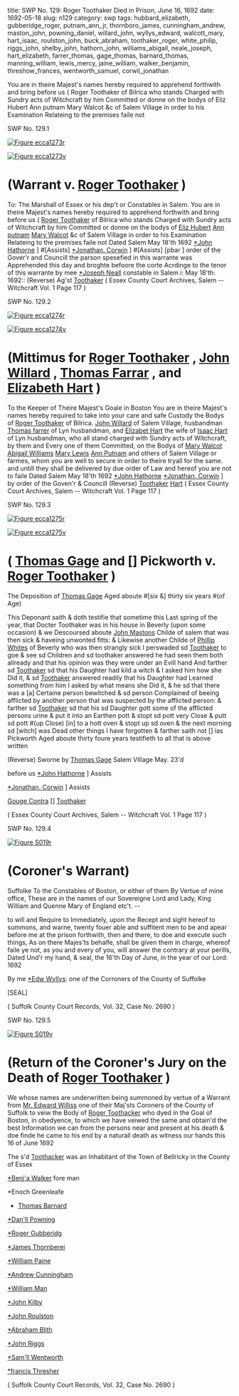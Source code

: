title: SWP No. 129: Roger Toothaker Died in Prison, June 16, 1692
date: 1692-05-18
slug: n129
category: swp
tags: hubbard_elizabeth, gubberidge_roger, putnam_ann_jr, thornboro_james, cunningham_andrew, maston_john, powning_daniel, willard_john, wyllys_edward, walcott_mary, hart_isaac, roulston_john, buck_abraham, toothaker_roger, white_philip, riggs_john, shelby_john, hathorn_john, williams_abigail, neale_joseph, hart_elizabeth, farrer_thomas, gage_thomas, barnard_thomas, manning_william, lewis_mercy, jaine_william, walker_benjamin, threshow_frances, wentworth_samuel, corwil_jonathan




You are in theire Majest's names hereby required to apprehend forthwith and bring before us ( Roger Toothaker of Bilrica who stands Charged with Sundry acts of Witchcraft by him Committed or donne on the bodys of Eliz Hubert Ann putnam Mary Walcot &c of Salem Village in order to his Examination Relateing to the premises faile not

<div markdown class="doc" id="n129.1">

<div class="doc_id">SWP No. 129.1</div>


<span markdown class="figure">[![Figure ecca1273r](archives/ecca/thumb/ecca1273r.jpg)](archives/ecca/large/ecca1273r.jpg)</span>

<span markdown class="figure">[![Figure ecca1273v](archives/ecca/thumb/ecca1273v.jpg)](archives/ecca/large/ecca1273v.jpg)</span>

# (Warrant v. [Roger Toothaker](/tag/toothaker_roger.html) )
To: The Marshall of Essex or his dep't or Constables  in Salem. 
You are in theire Majest's names hereby required to apprehend forthwith and bring before us ( [Roger Toothaker](/tag/toothaker_roger.html) of Bilrica who stands Charged with Sundry acts of Witchcraft by him Committed or donne on the bodys of [Eliz Hubert](/tag/hubbard_elizabeth.html) [Ann putnam](/tag/putnam_ann_jr.html) [Mary Walcot](/tag/walcott_mary.html) &c of Salem Village in order to his Examination Relateing to the premises faile not
Dated Salem  May 18'th 1692  [*John Hathorne](/tag/hathorn_john.html) ] #[Assists] [*Jonathan. Corwin](/tag/corwil_jonathan.html) ] #[Assists] [pbar ] order of the Gover'r and Councill  the parson spesefied in this warrante was Apprehended this day and broghte befoore the corte Acrdinge to the tenor of this warrante by mee  [*Joseph Neall](/tag/neale_joseph.html) constable in Salem i: May 18'th: 1692:: (Reverse)  Ag'st [Toothaker](/tag/toothaker_roger.html) ( Essex County Court Archives, Salem -- Witchcraft Vol. 1 Page 117 )

</div>



<div markdown class="doc" id="n129.2">

<div class="doc_id">SWP No. 129.2</div>


<span markdown class="figure">[![Figure ecca1274r](archives/ecca/thumb/ecca1274r.jpg)](archives/ecca/large/ecca1274r.jpg)</span>

<span markdown class="figure">[![Figure ecca1274v](archives/ecca/thumb/ecca1274v.jpg)](archives/ecca/large/ecca1274v.jpg)</span>

# (Mittimus for [Roger Toothaker](/tag/toothaker_roger.html) , [John Willard](/tag/willard_john.html) , [Thomas Farrar](/tag/farrer_thomas.html) , and [Elizabeth Hart](/tag/hart_elizabeth.html) )
To the Keeper of Theire Majest's Goale  in Boston 
You are in theire Majest's names hereby required to take into your care and safe Custody the Bodys of [Roger Toothaker](/tag/toothaker_roger.html) of Bilrica. [John Willard](/tag/willard_john.html) of Salem Village, husbandman [Thomas farrer](/tag/farrer_thomas.html) of Lyn husbandman, and [Elizabet Hart](/tag/hart_elizabeth.html) the wife of [Isaac Hart](/tag/hart_isaac.html) of Lyn husbandman, who all stand charged with Sundry acts of Witchcraft, by them and Every one of them Committed, on the Bodys of [Mary Walcot](/tag/walcott_mary.html) [Abigail Williams](/tag/williams_abigail.html) [Mary Lewis](/tag/lewis_mercy.html) [Ann Putnam](/tag/putnam_ann_jr.html) and others of Salem Village or farmes, whom you are well to secure in order to theire tryall for the same. and untill they shall be delivered by due order of Law and hereof you are not to faile
Dated Salem  May 18'th 1692  [*John Hathorne](/tag/hathorn_john.html) [*Jonathan. Corwin](/tag/corwil_jonathan.html) ] by order of the Goven'r & Councill (Reverse)  [Toothaker](/tag/toothaker_roger.html) [Hart](/tag/hart_elizabeth.html) ( Essex County Court Archives, Salem -- Witchcraft Vol. 1 Page 117 )

</div>



<div markdown class="doc" id="n129.3">

<div class="doc_id">SWP No. 129.3</div>


<span markdown class="figure">[![Figure ecca1275r](archives/ecca/thumb/ecca1275r.jpg)](archives/ecca/large/ecca1275r.jpg)</span>

<span markdown class="figure">[![Figure ecca1275v](archives/ecca/thumb/ecca1275v.jpg)](archives/ecca/large/ecca1275v.jpg)</span>

# ( [Thomas Gage](/tag/gage_thomas.html) and [] Pickworth v. [Roger Toothaker](/tag/toothaker_roger.html) )

The Deposition of [Thomas Gage](/tag/gage_thomas.html) Aged aboute #[six &] thirty six years #(of Age)

This Deponant saith & doth testifie that sometime this Last spring of the year, that Docter Toothaker was in his house in Beverly (upon some occasion) & we Descoursed aboute [John Mastons](/tag/maston_john.html) Childe of salem that was then sick & haveing unwonted fitts: & Likewise another Childe of [Phillip Whites](/tag/white_philip.html) of Beverly who was then strangly sick I perswaded sd [Toothaker](/tag/toothaker_roger.html) to goe & see sd Children and sd toothaker answered he had seen them both allready and that his opinion was they were under an Evill hand And farther sd [Toothaker](/tag/toothaker_roger.html) sd that his Daughter had kild a witch & I asked him how she Did it, & sd [Toothaker](/tag/toothaker_roger.html) answered readily that his Daughter had Learned something from  him I asked by what means she Did it, & he sd that there was a [a] Certaine person bewitched & sd person Complained of beeing afflicted by another person that was suspected by the afflicted person: & farther sd [Toothaker](/tag/toothaker_roger.html) sd that his sd Daughter gott some of the afflicted persons urine & put it into an Earthen pott & stopt sd pott very Close & putt sd pott #(up Close) [in] to a hott oven & stopt up sd oven & the next morning sd [witch] was Dead other things I have forgotten & farther saith not [] ias Pickworth Aged aboute thirty foure years testifieth to all that is above written

(Reverse) Sworne by [Thomas Gage](/tag/gage_thomas.html) Salem Village May. 23'd 

before us [*John Hathorne](/tag/hathorn_john.html) ] Assists

[*Jonathan. Corwin](/tag/corwil_jonathan.html) ] Assists

[Gouge Contra](/tag/gage_thomas.html) [] [Toothaker](/tag/toothaker_roger.html)

( Essex County Court Archives, Salem -- Witchcraft Vol. 1 Page 117 )


</div>



<div markdown class="doc" id="n129.4">

<div class="doc_id">SWP No. 129.4</div>


<span markdown class="figure">[![Figure S019r](archives/Suffolk/small/S019A.jpg)](archives/Suffolk/large/S019A.jpg)</span>

# (Coroner's Warrant) 

Suffolke To the Constables of Boston, or either of them By Vertue of mine office, These are in the names of our Sovereigne Lord and Lady, King William and Quenne Mary of England etc't. --

to will and Require to Immediately, upon the Recept and sight hereof to summons, and warne, twenty fouer able and suffitent men to be and apear before me at the prison forthwith, then and there, to doe and execute such things, As on there Majes'ts behalfe, shall be given them in charge, whereof faile ye not, as you and every of you, will answer the contrary at your perills, Dated Und'r my hand, & seal, the 16'th Day of June, in the year of our Lord: 1692

By me [*Edw Wyllys](/tag/wyllys_edward.html): one of the Corroners of the County of Suffolke

[SEAL] 

( Suffolk County Court Records, Vol. 32, Case No. 2690 )


</div>



<div markdown class="doc" id="n129.5">

<div class="doc_id">SWP No. 129.5</div>


<span markdown class="figure">[![Figure S019v](archives/Suffolk/small/S019B.jpg)](archives/Suffolk/large/S019B.jpg)</span>

# (Return of the Coroner's Jury on the Death of [Roger Toothaker](/tag/toothaker_roger.html) )

We whose names are underwritten being summoned by vertue of a Warrant from [Mr. Edward Williss](/tag/wyllys_edward.html) one of their Maj'sts Coroners of the County of Suffolk to veiw the Body of [Roger Toothacker](/tag/toothaker_roger.html) who dyed in the Goal of Boston, in obedyence, to which we have veiwed the same and obtain'd the best Information we can from the persons near and present at his death & doe finde he came to his end by a naturall death as witness our hands this 16 of June 1692 

The s'd [Toothacker](/tag/toothaker_roger.html) was an Inhabitant of the Town of Bellricky in the County of Essex

[*Benj'a Walker](/tag/walker_benjamin.html) fore man

*Enoch Greenleafe 

* [Thomas Barnard](/tag/barnard_thomas.html)

[*Dan'll Powning](/tag/powning_daniel.html)

[*Roger Gubberidg](/tag/gubberidge_roger.html)

[*James Thornberei](/tag/thornboro_james.html)

[*William Paine](/tag/jaine_william.html)

[*Andrew Cunningham](/tag/cunningham_andrew.html)

[*William Man](/tag/manning_william.html)

[*John Kilby](/tag/shelby_john.html)

[*John Roulston](/tag/roulston_john.html)

[*Abraham Blith](/tag/buck_abraham.html)

[*John Riggs](/tag/riggs_john.html)

[*Sam'll Wentworth](/tag/wentworth_samuel.html)

[*francis Thresher](/tag/threshow_frances.html)

( Suffolk County Court Records, Vol. 32, Case No. 2690 )


</div>

